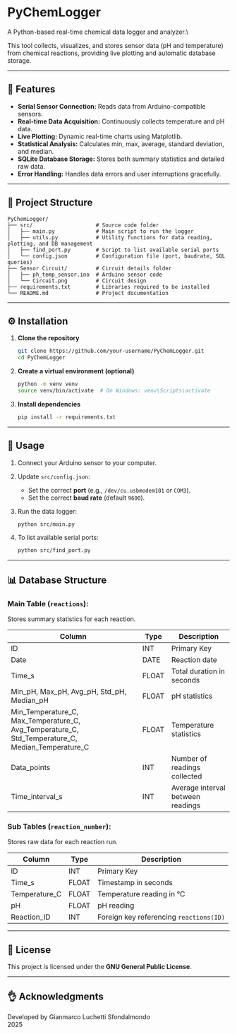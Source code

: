 # PyChemLogger

A Python-based real-time chemical data logger and analyzer.\

This tool collects, visualizes, and stores sensor data (pH and temperature) from chemical reactions, providing live plotting and automatic database storage.

---

## 🚀 Features

- **Serial Sensor Connection:** Reads data from Arduino-compatible sensors.
- **Real-time Data Acquisition:** Continuously collects temperature and pH data.
- **Live Plotting:** Dynamic real-time charts using Matplotlib.
- **Statistical Analysis:** Calculates min, max, average, standard deviation, and median.
- **SQLite Database Storage:** Stores both summary statistics and detailed raw data.
- **Error Handling:** Handles data errors and user interruptions gracefully.

---

## 📂 Project Structure

```
PyChemLogger/
├── src/                    # Source code folder
│   ├── main.py             # Main script to run the logger
│   ├── utils.py            # Utility functions for data reading, plotting, and DB management
│   ├── find_port.py        # Script to list available serial ports
│   └── config.json         # Configuration file (port, baudrate, SQL queries)
├── Sensor Circuit/         # Circuit details folder
│   ├── ph_temp_sensor.ino  # Arduino sensor code
│   └── Circuit.png         # Circuit design
├── requirements.txt        # Libraries required to be installed
└── README.md               # Project documentation
```

---

## ⚙️ Installation

1. **Clone the repository**

   ```bash
   git clone https://github.com/your-username/PyChemLogger.git
   cd PyChemLogger
   ```

2. **Create a virtual environment (optional)**

   ```bash
   python -m venv venv
   source venv/bin/activate  # On Windows: venv\Scripts\activate
   ```

3. **Install dependencies**

   ```bash
   pip install -r requirements.txt
   ```

---

## 📌 Usage

1. Connect your Arduino sensor to your computer.

2. Update `src/config.json`:

   - Set the correct **port** (e.g., `/dev/cu.usbmodem101` or `COM3`).
   - Set the correct **baud rate** (default `9600`).

3. Run the data logger:

   ```bash
   python src/main.py
   ```

4. To list available serial ports:

   ```bash
   python src/find_port.py
   ```

---

## 📊 Database Structure

### **Main Table (**`reactions`**):**

Stores summary statistics for each reaction.

| Column                                                                                                     | Type  | Description                       |
|------------------------------------------------------------------------------------------------------------|-------|-----------------------------------|
| ID                                                                                                         | INT   | Primary Key                       |
| Date                                                                                                       | DATE  | Reaction date                     |
| Time\_s                                                                                                    | FLOAT | Total duration in seconds         |
| Min\_pH, Max\_pH, Avg\_pH, Std\_pH, Median\_pH                                                             | FLOAT | pH statistics                     |
| Min\_Temperature\_C, Max\_Temperature\_C, Avg\_Temperature\_C, Std\_Temperature\_C, Median\_Temperature\_C | FLOAT | Temperature statistics            |
| Data\_points                                                                                               | INT   | Number of readings collected      |
| Time\_interval\_s                                                                                          | INT   | Average interval between readings |

### **Sub Tables (**`reaction_number`**):**

Stores raw data for each reaction run.

| Column         | Type  | Description                             |
|----------------|-------|-----------------------------------------|
| ID             | INT   | Primary Key                             |
| Time\_s        | FLOAT | Timestamp in seconds                    |
| Temperature\_C | FLOAT | Temperature reading in °C               |
| pH             | FLOAT | pH reading                              |
| Reaction\_ID   | INT   | Foreign key referencing `reactions(ID)` |

---

## 📄 License

This project is licensed under the **GNU General Public License**.

---

## 👌 Acknowledgments

Developed by Gianmarco Luchetti Sfondalmondo\
2025

